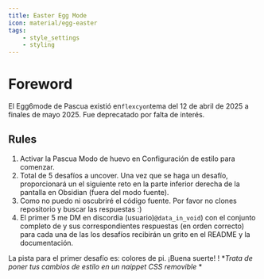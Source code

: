 ```yaml
---
title: Easter Egg Mode
icon: material/egg-easter
tags:
    - style_settings
    - styling
---
```


# Foreword

El Egg6mode de Pascua existió en`flexcyon`tema del 12 de abril de 2025 a finales de mayo
2025. Fue deprecatado por falta de interés.

## Rules

1. Activar la Pascua Modo de huevo en Configuración de estilo para comenzar.
2. Total de 5 desafíos a uncover. Una vez que se haga un desafío, proporcionará un
el siguiente reto en la parte inferior derecha de la pantalla en Obsidian
(fuera del modo fuente).
3. Como no puedo ni oscubriré el código fuente. Por favor no clones
repositorio y buscar las respuestas :)
4. El primer 5 me DM en discordia (usuario)`@data_in_void`) con el conjunto completo de
y sus correspondientes respuestas (en orden correcto) para cada una de las
los desafíos recibirán un grito en el README y la documentación.

La pista para el primer desafío es: colores de pi. ¡Buena suerte!
!
**Trata de poner tus cambios de estilo en un naippet CSS removible* *

